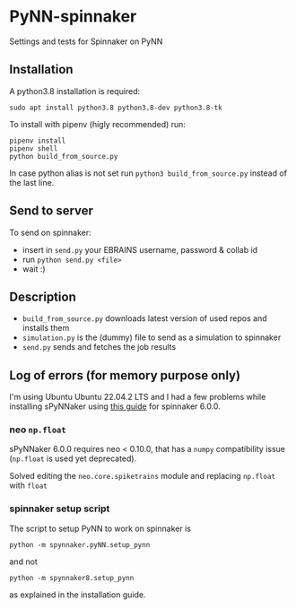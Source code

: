 # PyNN-spinnaker
Settings and tests for Spinnaker on PyNN

## Installation
A python3.8 installation is required:

```
sudo apt install python3.8 python3.8-dev python3.8-tk
```

To install with pipenv (higly recommended) run:

```
pipenv install
pipenv shell
python build_from_source.py
```

In case python alias is not set run `python3 build_from_source.py` instead of the last line.

## Send to server

To send on spinnaker:

- insert in `send.py` your EBRAINS username, password & collab id
- run `python send.py <file>`
- wait :)

## Description

- `build_from_source.py` downloads latest version of used repos and installs them
- `simulation.py` is the (dummy) file to send as a simulation to spinnaker
- `send.py` sends and fetches the job results

## Log of errors (for memory purpose only)
I'm using Ubuntu Ubuntu 22.04.2 LTS and I had a few problems while installing sPyNNaker using [this guide](http://spinnakermanchester.github.io/spynnaker/6.0.0/PyNNOnSpinnakerInstall.html) for spinnaker 6.0.0.

### neo `np.float`
sPyNNaker 6.0.0 requires neo < 0.10.0, that has a `numpy` compatibility issue (`np.float` is used yet deprecated).

Solved editing the `neo.core.spiketrains` module and replacing `np.float` with `float`

### spinnaker setup script
The script to setup PyNN to work on spinnaker is

`python -m spynnaker.pyNN.setup_pynn`

and not 

`python -m spynnaker8.setup_pynn`

as explained in the installation guide.
